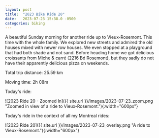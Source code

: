 ```yaml
---
layout: post
title:  "2023 Bike Ride 20"
date:   2023-07-23 15:38.0 -0500
categories: biking
---
```


A beautiful Sunday morning for another ride up to Vieux-Rosemont. This time with the whole family. We explored new streets and admired the old houses mixed with newer row houses. We even stopped at a playground that had both shade and not sand. Before heading home we got delicious croissants from Miche & carré (2216 Bd Rosemont), but they sadly do not have their apparently delicious pizza on weekends.

Total trip distance: 25.59 km

Moving time: 2h 08m

Today's ride:

![2023 Ride 20 - Zoomed In]({{ site.url }}/images/2023-07-23_zoom.png "Zoomed in view of a ride to Vieux-Rosemont."){:width="600px"}

Today's ride in the context of all my Montreal rides:

![2023 Ride 20]({{ site.url }}/images/2023-07-23_overlay.png "A ride to Vieux-Rosemont."){:width="600px"}

